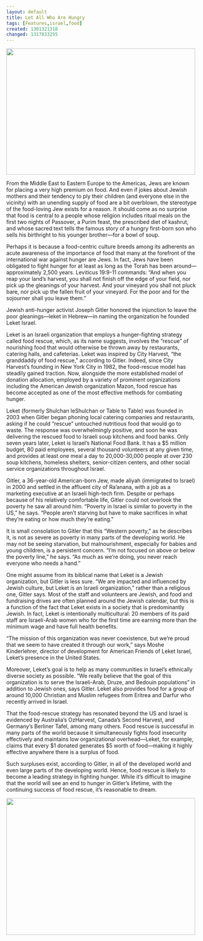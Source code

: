```yaml
---
layout: default
title: Let All Who Are Hungry
tags: [Features,israel,food]
created: 1301321318
changed: 1317833255
---
```

<p>
	<img alt="" src="/files/hungryyumsalad.jpg" style="width: 500px; height: 333px; " /></p>
<p>
	From the Middle East to Eastern Europe to the Americas, Jews are known for placing a very high premium on food. And even if jokes about Jewish mothers and their tendency to ply their children (and everyone else in the vicinity) with an unending supply of food are a bit overblown, the stereotype of the food-loving Jew exists for a reason. It should come as no surprise that food is central to a people whose religion includes ritual meals on the first two nights of Passover, a Purim feast, the prescribed diet of kashrut, and whose sacred text tells the famous story of a hungry first-born son who sells his birthright to his younger brother&mdash;for a bowl of soup.</p>
<p>
	Perhaps it is because a food-centric culture breeds among its adherents an acute awareness of the importance of food that many at the forefront of the international war against hunger are Jews. In fact, Jews have been obligated to fight hunger for at least as long as the Torah has been around&mdash;approximately 2,500 years. Leviticus 19:9-11 commands: &ldquo;And when you reap your land&rsquo;s harvest, you shall not finish off the edge of your field, nor pick up the gleanings of your harvest. And your vineyard you shall not pluck bare, nor pick up the fallen fruit of your vineyard. For the poor and for the sojourner shall you leave them.&rdquo;</p>
<p>
	Jewish anti-hunger activist Joseph Gitler honored the injunction to leave the poor gleanings&mdash;leket in Hebrew&mdash;in naming the organization he founded Leket Israel.</p>
<p>
	Leket is an Israeli organization that employs a hunger-fighting strategy called food rescue, which, as its name suggests, involves the &ldquo;rescue&rdquo; of nourishing food that would otherwise be thrown away by restaurants, catering halls, and cafeterias. Leket was inspired by City Harvest, &ldquo;the granddaddy of food rescue,&rdquo; according to Gitler. Indeed, since City Harvest&rsquo;s founding in New York City in 1982, the food-rescue model has steadily gained traction. Now, alongside the more established model of donation allocation, employed by a variety of prominent organizations including the American Jewish organization Mazon, food rescue has become accepted as one of the most effective methods for combating hunger.</p>
<p>
	Leket (formerly Shulchan leShulchan or Table to Table) was founded in 2003 when Gitler began phoning local catering companies and restaurants, asking if he could &ldquo;rescue&rdquo; untouched nutritious food that would go to waste. The response was overwhelmingly positive, and soon he was delivering the rescued food to Israeli soup kitchens and food banks. Only seven years later, Leket is Israel&rsquo;s National Food Bank. It has a $5 million budget, 80 paid employees, several thousand volunteers at any given time, and provides at least one meal a day to 20,000-30,000 people at over 230 soup kitchens, homeless shelters, senior-citizen centers, and other social service organizations throughout Israel.</p>
<p>
	Gitler, a 36-year-old American-born Jew, made aliyah (immigrated to Israel) in 2000 and settled in the affluent city of Ra&rsquo;anana, with a job as a marketing executive at an Israeli high-tech firm. Despite or perhaps because of his relatively comfortable life, Gitler could not overlook the poverty he saw all around him. &ldquo;Poverty in Israel is similar to poverty in the US,&rdquo; he says. &ldquo;People aren&rsquo;t starving but have to make sacrifices in what they&rsquo;re eating or how much they&rsquo;re eating.&rdquo;</p>
<p>
	It is small consolation to Gitler that this &ldquo;Western poverty,&rdquo; as he describes it, is not as severe as poverty in many parts of the developing world. He may not be seeing starvation, but malnourishment, especially for babies and young children, is a persistent concern. &ldquo;I&rsquo;m not focused on above or below the poverty line,&rdquo; he says. &ldquo;As much as we&rsquo;re doing, you never reach everyone who needs a hand.&rdquo;</p>
<p>
	One might assume from its biblical name that Leket is a Jewish organization, but Gitler is less sure. &ldquo;We are impacted and influenced by Jewish culture, but Leket is an Israeli organization,&rdquo; rather than a religious one, Gitler says. Most of the staff and volunteers are Jewish, and food and fundraising drives are often planned around the Jewish calendar, but this is a function of the fact that Leket exists in a society that is predominantly Jewish. In fact, Leket is intentionally multicultural: 20 members of its paid staff are Israeli-Arab women who for the first time are earning more than the minimum wage and have full health benefits.</p>
<p>
	&ldquo;The mission of this organization was never coexistence, but we&rsquo;re proud that we seem to have created it through our work,&rdquo; says Moshe Kinderlehrer, director of development for American Friends of Leket Israel, Leket&rsquo;s presence in the United States.</p>
<p>
	Moreover, Leket&rsquo;s goal is to help as many communities in Israel&rsquo;s ethnically diverse society as possible. &ldquo;We really believe that the goal of this organization is to serve the Israeli-Arab, Druze, and Bedouin populations&rdquo; in addition to Jewish ones, says Gitler. Leket also provides food for a group of around 10,000 Christian and Muslim refugees from Eritrea and Darfur who recently arrived in Israel.</p>
<p>
	That the food-rescue strategy has resonated beyond the US and Israel is evidenced by Australia&rsquo;s OzHarvest, Canada&rsquo;s Second Harvest, and Germany&rsquo;s Berliner Tafel, among many others. Food rescue is successful in many parts of the world because it simultaneously fights food insecurity effectively and maintains low organizational overhead&mdash;Leket, for example, claims that every $1 donated generates $5 worth of food&mdash;making it highly effective anywhere there is a surplus of food.</p>
<p>
	Such surpluses exist, according to Gitler, in all of the developed world and even large parts of the developing world. Hence, food rescue is likely to become a leading strategy in fighting hunger. While it&rsquo;s difficult to imagine that the world will see an end to hunger in Gitler&rsquo;s lifetime, with the continuing success of food rescue, it&rsquo;s reasonable to dream.</p>
<p>
	<img alt="" src="/files/hungrygarden.jpg" style="width: 500px; height: 361px; " /></p>
